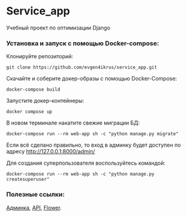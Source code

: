 # Service_app
Учебный проект по оптимизации Django

### Установка и запуск с помощью Docker-compose:
Клонируйте репозиторий:
```shell
git clone https://github.com/evgen4ikrus/service_app.git
```

Скачайте и соберите докер-образы с помощью Docker-Сompose:
```shell
docker-compose build
```

Запустите докер-контейнеры:
```shell
docker compose up
```

В новом терминале накатите свежие миграции БД:
```shell
docker-compose run --rm web-app sh -c "python manage.py migrate"
```
Если всё сделано правильно, то вход в админку будет доступен по адресу http://127.0.0.1:8000/admin/

Для создания суперпользователя воспользуйтесь командой:
```shell
docker-compose run --rm web-app sh -c "python manage.py createsuperuser"
```

### Полезные ссылки:
[Админка](http://127.0.0.1:8000/admin/), [API](http://127.0.0.1:8000/api/subscriptions/?format=json), [Flower](http://127.0.0.1:5555/).